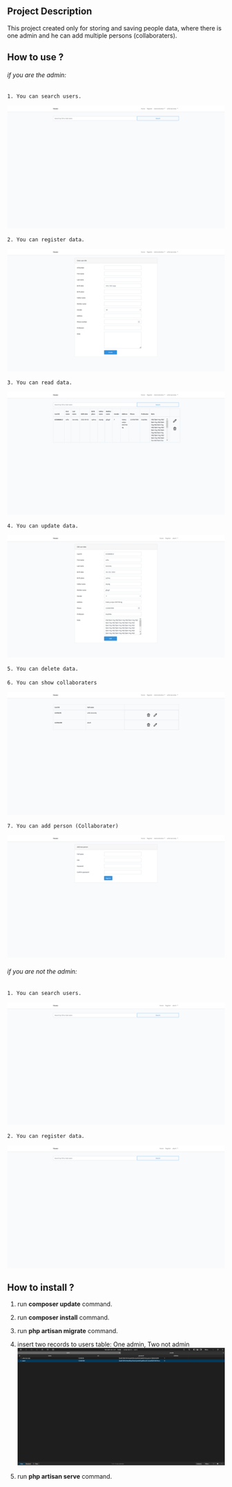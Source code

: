 ## Project Description
This project created only for storing and saving people data, where there is one admin and he can add multiple persons (collaboraters).

## How to use ?
###### if you are the admin:

    1. You can search users.
![alt text](/public/screenshots/search.png "search screenshot")
    
    2. You can register data.
![alt text](/public/screenshots/register.png "register user data screenshot")

    3. You can read data.
![alt text](/public/screenshots/read.png "read user data screenshot")

    4. You can update data.
![alt text](/public/screenshots/update.png "update user data screenshot")

    5. You can delete data.

    6. You can show collaboraters
![alt text](/public/screenshots/show_collabs.png "show collab users data screenshot")

    7. You can add person (Collaborater)
![alt text](/public/screenshots/add_new_person.png "add new collaborater screenshot")

###### if you are not the admin:

    1. You can search users.
![alt text](/public/screenshots/search_not_admin.png "search for users screenshot")

    2. You can register data.
![alt text](/public/screenshots/register_not_admin.png "register new users screenshot")

## How to install ?

1. run **composer update** command.
2. run **composer install** command.
3. run **php artisan migrate** command.
4. insert two records to users table: One admin, Two not admin
![alt text](/public/screenshots/records.png "records screenshot")

5. run **php artisan serve** command. 